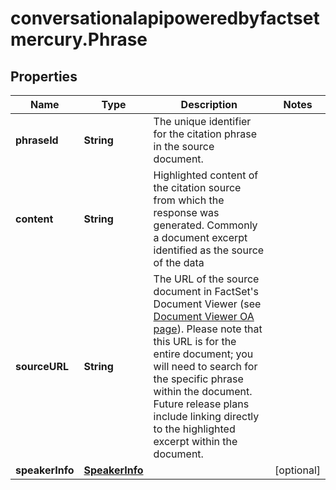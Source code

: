 # conversationalapipoweredbyfactsetmercury.Phrase

## Properties

Name | Type | Description | Notes
------------ | ------------- | ------------- | -------------
**phraseId** | **String** | The unique identifier for the citation phrase in the source document. | 
**content** | **String** | Highlighted content of the citation source from which the response was generated. Commonly a document excerpt identified as the source of the data | 
**sourceURL** | **String** | The URL of the source document in FactSet&#39;s Document Viewer (see [Document Viewer OA page](https://my.apps.factset.com/oa/pages/17390)). Please note that this URL is for the entire document; you will need to search for the specific phrase within the document. Future release plans include linking directly to the highlighted excerpt within the document. | 
**speakerInfo** | [**SpeakerInfo**](SpeakerInfo.md) |  | [optional] 


